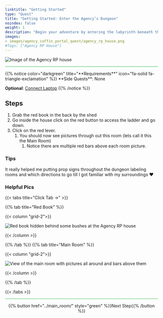 ```yaml
---
linktitle: "Getting Started"
type: "Quest"
title: "Getting Started: Enter the Agency’s Dungeon"
noindex: false
weight: 1
description: "Begin your adventure by entering the labyrinth beneath the Old Agency RP Shack House. Retrieve the red book and unlock your first room"
images:
- images/agency_coffin_portal_quest/agency_rp_house.png
#Tags: ["Agency RP House"]
---
```


![Image of the Agency RP house](/images/agency_coffin_portal_quest/agency_rp_house_w400px.png)

<hr style="background-color: #28b44c" size=8>
{{% notice color="darkgreen" title="**Requirements**" icon="fa-solid fa-triangle-exclamation"  %}}
**Side Quests**: None 

**Optional**:  [Connect Laptop](lore/tools/connect_laptop)
{{% /notice %}}

## Steps

1. Grab the red book in the back by the shed
1. Go inside the house click on the red button to access the ladder and go down.
1. Click on the red lever.
    1. You should now see pictures through out this room (lets call it this the Main Room)
        1. Notice there are multiple red bars above each room picture.

### Tips

It really helped me putting prop signs throughout the dungeon labeling rooms and which directions to go till I got familiar with my surroundings :heart:

### Helpful Pics
{{< tabs title="Click Tab ->" >}}

{{% tab title="Red Book" %}}

{{< column "grid-2">}}

![Red book hidden behind some bushes at the Agency RP house](/images/agency_coffin_portal_quest/getting_started_grab_red_book_behind_bush.png)

{{< /column >}}

{{% /tab %}}
{{% tab title="Main Room" %}}

{{< column "grid-2">}}

![View of the main room with pictures all around and bars above them](/images/agency_coffin_portal_quest/getting_started_main_room.png)

{{< /column >}}

{{% /tab %}}

{{< /tabs >}}

<hr style="background-color: #28b44c" size=8>

<div align="center">{{% button href="../main_room/" style="green" %}}Next Step{{% /button %}}</div>

